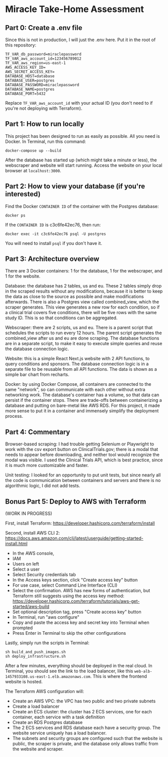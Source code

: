 # Miracle Take-Home Assessment

## Part 0: Create a .env file

Since this is not in production, I will just the .env here. Put it in the root of this repository:
```
TF_VAR_db_password=miraclepassword
TF_VAR_aws_account_id=123456789012
TF_VAR_aws_region=us-east-1
AWS_ACCESS_KEY_ID=
AWS_SECRET_ACCESS_KEY=
DATABASE_HOST=database
DATABASE_USER=postgres
DATABASE_PASSWORD=miraclepassword
DATABASE_NAME=postgres
DATABASE_PORT=5432
```

Replace `TF_VAR_aws_account_id` with your actual ID (you don't need to if you're not deploying with Terraform).

## Part 1: How to run locally

This project has been designed to run as easily as possible. All you need is Docker. In Terminal, run this command:
```
docker-compose up --build
```

After the database has started up (which might take a minute or less), the webscraper and website will start running. Access the website on your local browser at `localhost:3000`.

## Part 2: How to view your database (if you're interested)

Find the Docker `CONTAINER ID` of the container with the Postgres database:
```
docker ps
```

If the `CONTAINER ID` is c3c6fe42ec76, then run:
```
docker exec -it c3c6fe42ec76 psql -U postgres
```

You will need to install `psql` if you don't have it.

## Part 3: Architecture overview

There are 3 Docker containers: 1 for the database, 1 for the webscraper, and 1 for the website.

Database: the database has 2 tables, us and eu. These 2 tables simply drop in the scraped results without any modifications, because it is better to keep the data as close to the source as possible and make modifications afterwards. There is also a Postgres view called combined_view, which the scraper generates. This view generates a new row for each condition, so if a clinical trial covers five conditions, there will be five rows with the same study ID. This is so that conditions can be aggregated.

Webscraper: there are 2 scripts, us and eu. There is a parent script that schedules the scripts to run every 12 hours. The parent script generates the combined_view after us and eu are done scraping. The database functions are in a separate script, to make it easy to execute simple queries and reuse the database connection logic.

Website: this is a simple React Next.js website with 2 API functions, to query conditions and sponsors. The database connection logic is in a separate file to be reusable from all API functions. The data is shown as a simple bar chart from recharts.

Docker: by using Docker Compose, all containers are connected to the same "network", so can communicate with each other without extra networking work. The database's container has a volume, so that data can persist if the container stops. There are trade-offs between containerizing a database and putting on bare-metal like AWS RDS. For this project, it made more sense to put it in a container and immensely simplify the deployment process.

## Part 4: Commentary

Browser-based scraping: I had trouble getting Selenium or Playwright to work with the csv export button on ClinicalTrials.gov; there is a modal that needs to appear before downloading, and neither tool would recognize the modal was visible. I used the Clinical Trials API, which is best practice, since it is much more customizable and faster.

Unit testing: I looked for an opportunity to put unit tests, but since nearly all the code is communication between containers and servers and there is no algorithmic logic, I did not add tests.

## Bonus Part 5: Deploy to AWS with Terraform

(WORK IN PROGRESS)

First, install Terraform: https://developer.hashicorp.com/terraform/install

Second, install AWS CLI 2: https://docs.aws.amazon.com/cli/latest/userguide/getting-started-install.html
- In the AWS console,
- IAM
- Users on left
- Select a user
- Select Security credentials tab
- In the Access keys section, click "Create access key" button
- For use case, select Command Line Interface (CLI)
- Select the confirmation. AWS has new forms of authentication, but Terraform still suggests using the access key method: https://developer.hashicorp.com/terraform/tutorials/aws-get-started/aws-build
- Set optional description tag, press "Create access key" button
- In Terminal, run "aws configure"
- Copy and paste the access key and secret key into Terminal when prompted
- Press Enter in Terminal to skip the other configurations

Lastly, simply run the scripts in Terminal:
```
sh build_and_push_images.sh
sh deploy_infrastructure.sh
```

After a few minutes, everything should be deployed in the real cloud. In Terminal, you should see the link to the load balancer, like this `web-alb-1457933108.us-east-1.elb.amazonaws.com`. This is where the frontend website is hosted.

The Terraform AWS configuration will:
- Create an AWS VPC: the VPC has two public and two private subnets
- Create a load balancer
- Create an ECS cluster: the cluster has 2 ECS services, one for each container, each service with a task definition
- Create an RDS Postgres database
- The 2 ECS services and RDS database each have a security group. The website service uniquely has a load balancer.
- The subnets and security groups are configured such that the website is public, the scraper is private, and the database only allows traffic from the website and scraper.

